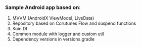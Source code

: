 ### Sample Android app based on:

1. MVVM (AndroidX ViewModel, LiveData)
2. Repository based on Corutunes Flow and suspend functions
3. Koin DI
4. Common module with logger and custom util
5. Dependency versions in versions.gradle